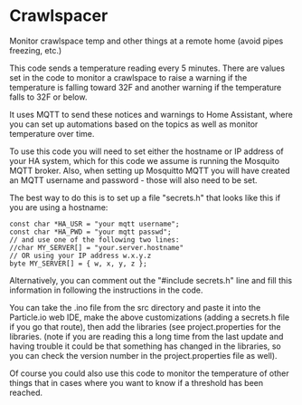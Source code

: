 # Crawlspacer
Monitor crawlspace temp and other things at a remote home (avoid pipes freezing, etc.)

This code sends a temperature reading every 5 minutes.  There are values set in the code
to monitor a crawlspace to raise a warning if the temperature is falling toward 32F
and another warning if the temperature falls to 32F or below. 

It uses MQTT to send these notices and warnings to Home Assistant, where you can set
up automations based on the topics as well as monitor temperature over time.

To use this code you will need to set either the hostname or IP address of your HA system,
which for this code we assume is running the Mosquito MQTT broker.
Also, when setting up Mosquitto MQTT you will have created an MQTT username and password -
those will also need to be set.

The best way to do this is to set up a file "secrets.h" that looks like this if you are
using a hostname:

```
const char *HA_USR = "your mqtt username";
const char *HA_PWD = "your mqtt passwd";
// and use one of the following two lines:
//char MY_SERVER[] = "your.server.hostname"
// OR using your IP address w.x.y.z
byte MY_SERVER[] = { w, x, y, z };
```

Alternatively, you can comment out the "#include secrets.h" line and fill this information in
following the instructions in the code.

You can take the .ino file from the src directory and paste it into the Particle.io web IDE,
make the above customizations (adding a secrets.h file if you go that route),
then add the libraries (see project.properties for
the libraries. (note if you are reading this a long time from the last update and
having trouble it could be that something has changed in the libraries, so you
can check the version number in the project.properties file as well).

Of course you could also use this code to monitor the temperature of other things that
in cases where you want to know if a threshold has been reached.


